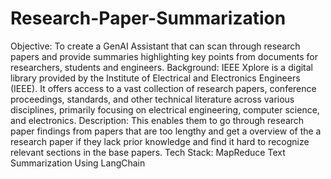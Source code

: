 # Research-Paper-Summarization
Objective:
To create a GenAI Assistant that can scan through research papers and provide summaries highlighting key points from documents for researchers, students and engineers. 
Background:
IEEE Xplore is a digital library provided by the Institute of Electrical and Electronics Engineers (IEEE). It offers access to a vast collection of research papers, conference proceedings, standards, and other technical literature across various disciplines, primarily focusing on electrical engineering, computer science, and electronics.
Description:
This enables them to go through research paper findings from papers that are too lengthy and get a overview of the a research paper if they lack prior knowledge and find it hard to recognize relevant sections in the base papers.
Tech Stack:
MapReduce Text Summarization Using LangChain
